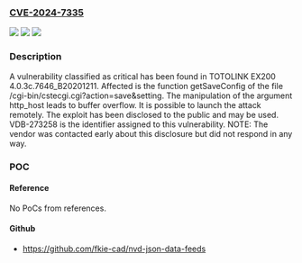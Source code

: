 ### [CVE-2024-7335](https://cve.mitre.org/cgi-bin/cvename.cgi?name=CVE-2024-7335)
![](https://img.shields.io/static/v1?label=Product&message=EX200&color=blue)
![](https://img.shields.io/static/v1?label=Version&message=%3D%204.0.3c.7646_B20201211%20&color=brighgreen)
![](https://img.shields.io/static/v1?label=Vulnerability&message=CWE-120%20Buffer%20Overflow&color=brighgreen)

### Description

A vulnerability classified as critical has been found in TOTOLINK EX200 4.0.3c.7646_B20201211. Affected is the function getSaveConfig of the file /cgi-bin/cstecgi.cgi?action=save&setting. The manipulation of the argument http_host leads to buffer overflow. It is possible to launch the attack remotely. The exploit has been disclosed to the public and may be used. VDB-273258 is the identifier assigned to this vulnerability. NOTE: The vendor was contacted early about this disclosure but did not respond in any way.

### POC

#### Reference
No PoCs from references.

#### Github
- https://github.com/fkie-cad/nvd-json-data-feeds

